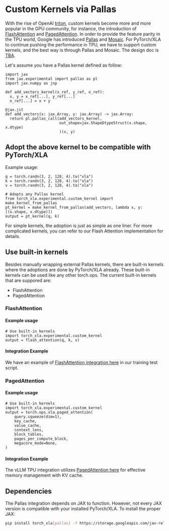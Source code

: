 # Custom Kernels via Pallas

With the rise of OpenAI [triton](https://openai.com/research/triton), custom kernels become more and more popular in the GPU community, for instance, the introduction of [FlashAttention](https://github.com/Dao-AILab/flash-attention) and [PagedAttention](https://blog.vllm.ai/2023/06/20/vllm.html). In order to provide the feature parity in the TPU world, Google has introduced [Pallas](http://go/jax-pallas) and [Mosaic](http://go/mosaic-tpu). For PyTorch/XLA to continue pushing the performance in TPU, we have to support custom kernels, and the best way is through Pallas and Mosaic. The design doc is [TBA]().

Let's assume you have a Pallas kernel defined as follow:
```python3
import jax
from jax.experimental import pallas as pl
import jax.numpy as jnp

def add_vectors_kernel(x_ref, y_ref, o_ref):
  x, y = x_ref[...], y_ref[...]
  o_ref[...] = x + y

@jax.jit
def add_vectors(x: jax.Array, y: jax.Array) -> jax.Array:
  return pl.pallas_call(add_vectors_kernel,
                        out_shape=jax.ShapeDtypeStruct(x.shape, x.dtype)
                        )(x, y)
```

## Adopt the above kernel to be compatible with PyTorch/XLA

Example usage:
```python3
q = torch.randn(3, 2, 128, 4).to("xla")
k = torch.randn(3, 2, 128, 4).to("xla")
v = torch.randn(3, 2, 128, 4).to("xla")

# Adopts any Pallas kernel
from torch_xla.experimental.custom_kernel import make_kernel_from_pallas
pt_kernel = make_kernel_from_pallas(add_vectors, lambda x, y: [(x.shape, x.dtype)])
output = pt_kernel(q, k)
```
For simple kernels, the adoption is just as simple as one liner. For more complicated kernels, you can refer to our Flash Attention implementation for details.

## Use built-in kernels

Besides manually wrapping external Pallas kernels, there are built-in kernels where the adoptions are done by PyTorch/XLA already. These built-in kernels can be used like any other torch.ops. The current built-in kernels that are suppored are:
- FlashAttention
- PagedAttention

### FlashAttention

#### Example usage
```python3
# Use built-in kernels
import torch_xla.experimental.custom_kernel
output = flash_attention(q, k, v)
```

#### Integration Example
We have an example of [FlashAttention integration here](https://github.com/pytorch/xla/blob/master/examples/flash_attention/train_decoder_only_flash_attention.py) in our training test script.

### PagedAttention

#### Example usage
```python3
# Use built-in kernels
import torch_xla.experimental.custom_kernel
output = torch.ops.xla.paged_attention(
    query.squeeze(dim=1),
    key_cache,
    value_cache,
    context_lens,
    block_tables,
    pages_per_compute_block,
    megacore_mode=None,
)
```

#### Integration Example
The vLLM TPU integration utilizes [PagedAttention here](https://github.com/vllm-project/vllm/blob/f5e1bf5d44877149eaabf9c04379a4e14a023145/vllm/attention/backends/pallas.py#L194) for effective memory management with KV cache.


## Dependencies
The Pallas integration depends on JAX to function. However, not every JAX version is compatible with your installed PyTorch/XLA. To install the proper JAX:
```bash
pip install torch_xla[pallas] -f https://storage.googleapis.com/jax-releases/jax_nightly_releases.html -f https://storage.googleapis.com/jax-releases/jaxlib_nightly_releases.html
```
